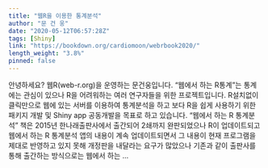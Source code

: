 ```yaml
---
title: "웹R을 이용한 통계분석"
author: "문 건 웅"
date: "2020-05-12T06:57:28Z"
tags: [Shiny]
link: "https://bookdown.org/cardiomoon/webrbook2020/"
length_weight: "3.8%"
pinned: false
---
```


안녕하세요? 웹R(web-r.org)을 운영하는 문건웅입니다. “웹에서 하는 R통계”는 통계에는 관심이 있으나 R을 어려워하는 여러 연구자들을 위한 프로젝트입니다. R설치없이 클릭만으로 웹에 있는 서버를 이용하여 통계분석을 하고 보다 R을 쉽게 사용하기 위한 패키지 개발 및 Shiny app 공동개발을 목표로 하고 있습니다. “웹에서 하는 R 통계분석” 책은 2015년 한나래출판사에서 출간되어 2쇄까지 완판되었으나 R이 업데이트되고 웹에서 하는 R 통계분석 앱의 내용이 계속 업데이트되면서 그 내용이 현재 프로그램을 제대로 반영하고 있지 못해 개정판을 내달라는 요구가 많았으나 기존과 같이 출판사를 통해 출간하는 방식으로는 웹에서 하는  ...

